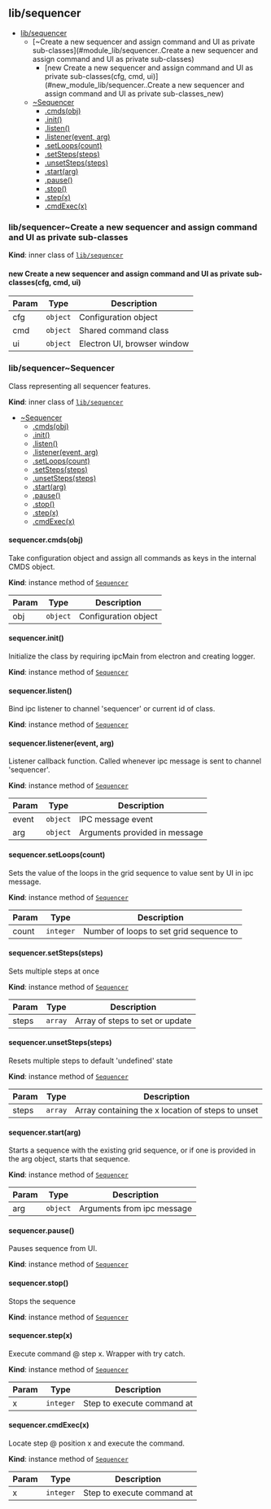 <a name="module_lib/sequencer"></a>

## lib/sequencer

* [lib/sequencer](#module_lib/sequencer)
    * [~Create a new sequencer and assign command and UI as private sub-classes](#module_lib/sequencer..Create a new sequencer and assign command and UI as private sub-classes)
        * [new Create a new sequencer and assign command and UI as private sub-classes(cfg, cmd, ui)](#new_module_lib/sequencer..Create a new sequencer and assign command and UI as private sub-classes_new)
    * [~Sequencer](#module_lib/sequencer..Sequencer)
        * [.cmds(obj)](#module_lib/sequencer..Sequencer+cmds)
        * [.init()](#module_lib/sequencer..Sequencer+init)
        * [.listen()](#module_lib/sequencer..Sequencer+listen)
        * [.listener(event, arg)](#module_lib/sequencer..Sequencer+listener)
        * [.setLoops(count)](#module_lib/sequencer..Sequencer+setLoops)
        * [.setSteps(steps)](#module_lib/sequencer..Sequencer+setSteps)
        * [.unsetSteps(steps)](#module_lib/sequencer..Sequencer+unsetSteps)
        * [.start(arg)](#module_lib/sequencer..Sequencer+start)
        * [.pause()](#module_lib/sequencer..Sequencer+pause)
        * [.stop()](#module_lib/sequencer..Sequencer+stop)
        * [.step(x)](#module_lib/sequencer..Sequencer+step)
        * [.cmdExec(x)](#module_lib/sequencer..Sequencer+cmdExec)

<a name="module_lib/sequencer..Create a new sequencer and assign command and UI as private sub-classes"></a>

### lib/sequencer~Create a new sequencer and assign command and UI as private sub-classes
**Kind**: inner class of [<code>lib/sequencer</code>](#module_lib/sequencer)  
<a name="new_module_lib/sequencer..Create a new sequencer and assign command and UI as private sub-classes_new"></a>

#### new Create a new sequencer and assign command and UI as private sub-classes(cfg, cmd, ui)

| Param | Type | Description |
| --- | --- | --- |
| cfg | <code>object</code> | Configuration object |
| cmd | <code>object</code> | Shared command class |
| ui | <code>object</code> | Electron UI, browser window |

<a name="module_lib/sequencer..Sequencer"></a>

### lib/sequencer~Sequencer
Class representing all sequencer features.

**Kind**: inner class of [<code>lib/sequencer</code>](#module_lib/sequencer)  

* [~Sequencer](#module_lib/sequencer..Sequencer)
    * [.cmds(obj)](#module_lib/sequencer..Sequencer+cmds)
    * [.init()](#module_lib/sequencer..Sequencer+init)
    * [.listen()](#module_lib/sequencer..Sequencer+listen)
    * [.listener(event, arg)](#module_lib/sequencer..Sequencer+listener)
    * [.setLoops(count)](#module_lib/sequencer..Sequencer+setLoops)
    * [.setSteps(steps)](#module_lib/sequencer..Sequencer+setSteps)
    * [.unsetSteps(steps)](#module_lib/sequencer..Sequencer+unsetSteps)
    * [.start(arg)](#module_lib/sequencer..Sequencer+start)
    * [.pause()](#module_lib/sequencer..Sequencer+pause)
    * [.stop()](#module_lib/sequencer..Sequencer+stop)
    * [.step(x)](#module_lib/sequencer..Sequencer+step)
    * [.cmdExec(x)](#module_lib/sequencer..Sequencer+cmdExec)

<a name="module_lib/sequencer..Sequencer+cmds"></a>

#### sequencer.cmds(obj)
Take configuration object and assign all commands as keys
in the internal CMDS object.

**Kind**: instance method of [<code>Sequencer</code>](#module_lib/sequencer..Sequencer)  

| Param | Type | Description |
| --- | --- | --- |
| obj | <code>object</code> | Configuration object |

<a name="module_lib/sequencer..Sequencer+init"></a>

#### sequencer.init()
Initialize the class by requiring ipcMain from electron
and creating logger.

**Kind**: instance method of [<code>Sequencer</code>](#module_lib/sequencer..Sequencer)  
<a name="module_lib/sequencer..Sequencer+listen"></a>

#### sequencer.listen()
Bind ipc listener to channel 'sequencer' or current id of
class.

**Kind**: instance method of [<code>Sequencer</code>](#module_lib/sequencer..Sequencer)  
<a name="module_lib/sequencer..Sequencer+listener"></a>

#### sequencer.listener(event, arg)
Listener callback function. Called whenever ipc
message is sent to channel 'sequencer'.

**Kind**: instance method of [<code>Sequencer</code>](#module_lib/sequencer..Sequencer)  

| Param | Type | Description |
| --- | --- | --- |
| event | <code>object</code> | IPC message event |
| arg | <code>object</code> | Arguments provided in message |

<a name="module_lib/sequencer..Sequencer+setLoops"></a>

#### sequencer.setLoops(count)
Sets the value of the loops in the grid sequence
to value sent by UI in ipc message.

**Kind**: instance method of [<code>Sequencer</code>](#module_lib/sequencer..Sequencer)  

| Param | Type | Description |
| --- | --- | --- |
| count | <code>integer</code> | Number of loops to set grid sequence to |

<a name="module_lib/sequencer..Sequencer+setSteps"></a>

#### sequencer.setSteps(steps)
Sets multiple steps at once

**Kind**: instance method of [<code>Sequencer</code>](#module_lib/sequencer..Sequencer)  

| Param | Type | Description |
| --- | --- | --- |
| steps | <code>array</code> | Array of steps to set or update |

<a name="module_lib/sequencer..Sequencer+unsetSteps"></a>

#### sequencer.unsetSteps(steps)
Resets multiple steps to default 'undefined' state

**Kind**: instance method of [<code>Sequencer</code>](#module_lib/sequencer..Sequencer)  

| Param | Type | Description |
| --- | --- | --- |
| steps | <code>array</code> | Array containing the x location of steps to unset |

<a name="module_lib/sequencer..Sequencer+start"></a>

#### sequencer.start(arg)
Starts a sequence with the existing grid sequence,
or if one is provided in the arg object, starts
that sequence.

**Kind**: instance method of [<code>Sequencer</code>](#module_lib/sequencer..Sequencer)  

| Param | Type | Description |
| --- | --- | --- |
| arg | <code>object</code> | Arguments from ipc message |

<a name="module_lib/sequencer..Sequencer+pause"></a>

#### sequencer.pause()
Pauses sequence from UI.

**Kind**: instance method of [<code>Sequencer</code>](#module_lib/sequencer..Sequencer)  
<a name="module_lib/sequencer..Sequencer+stop"></a>

#### sequencer.stop()
Stops the sequence

**Kind**: instance method of [<code>Sequencer</code>](#module_lib/sequencer..Sequencer)  
<a name="module_lib/sequencer..Sequencer+step"></a>

#### sequencer.step(x)
Execute command @ step x. Wrapper with try catch.

**Kind**: instance method of [<code>Sequencer</code>](#module_lib/sequencer..Sequencer)  

| Param | Type | Description |
| --- | --- | --- |
| x | <code>integer</code> | Step to execute command at |

<a name="module_lib/sequencer..Sequencer+cmdExec"></a>

#### sequencer.cmdExec(x)
Locate step @ position x and execute the command.

**Kind**: instance method of [<code>Sequencer</code>](#module_lib/sequencer..Sequencer)  

| Param | Type | Description |
| --- | --- | --- |
| x | <code>integer</code> | Step to execute command at |

